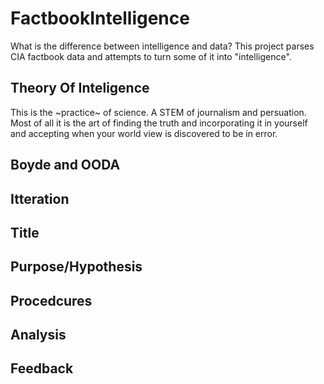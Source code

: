 # FactbookIntelligence

What is the difference between intelligence and data?  This project parses CIA factbook data and attempts to turn some of it into "intelligence".

Theory Of Inteligence 
-
This is the ~practice~ of science.  A STEM of journalism and persuation.  Most of all it is the art of finding the truth and incorporating it in yourself and accepting when your world view is discovered to be in error.  


Boyde and OODA
-

Itteration
-

Title
-

Purpose/Hypothesis
-

Procedcures
-

Analysis
-

Feedback
-
